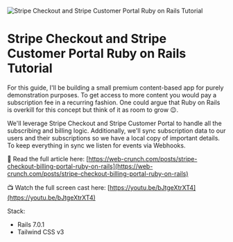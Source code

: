 ![Stripe Checkout and Stripe Customer Portal Ruby on Rails Tutorial](https://f001.backblazeb2.com/file/webcrunch/stripe-checkout-customer-portal-rails-tutorial.jpg)

# Stripe Checkout and Stripe Customer Portal Ruby on Rails Tutorial

For this guide, I'll be building a small premium content-based app for purely demonstration purposes. To get access to more content you would pay a subscription fee in a recurring fashion. One could argue that Ruby on Rails is overkill for this concept but think of it as room to grow 😉.

We'll leverage Stripe Checkout and Stripe Customer Portal to handle all the subscribing and billing logic. Additionally, we'll sync subscription data to our users and their subscriptions so we have a local copy of important details. To keep everything in sync we listen for events via Webhooks.

📕 Read the full article here:
[https://web-crunch.com/posts/stripe-checkout-billing-portal-ruby-on-rails](https://web-crunch.com/posts/stripe-checkout-billing-portal-ruby-on-rails)

📺 Watch the full screen cast here:
[https://youtu.be/bJtgeXtrXT4](https://youtu.be/bJtgeXtrXT4)

Stack:

- Rails 7.0.1
- Tailwind CSS v3
